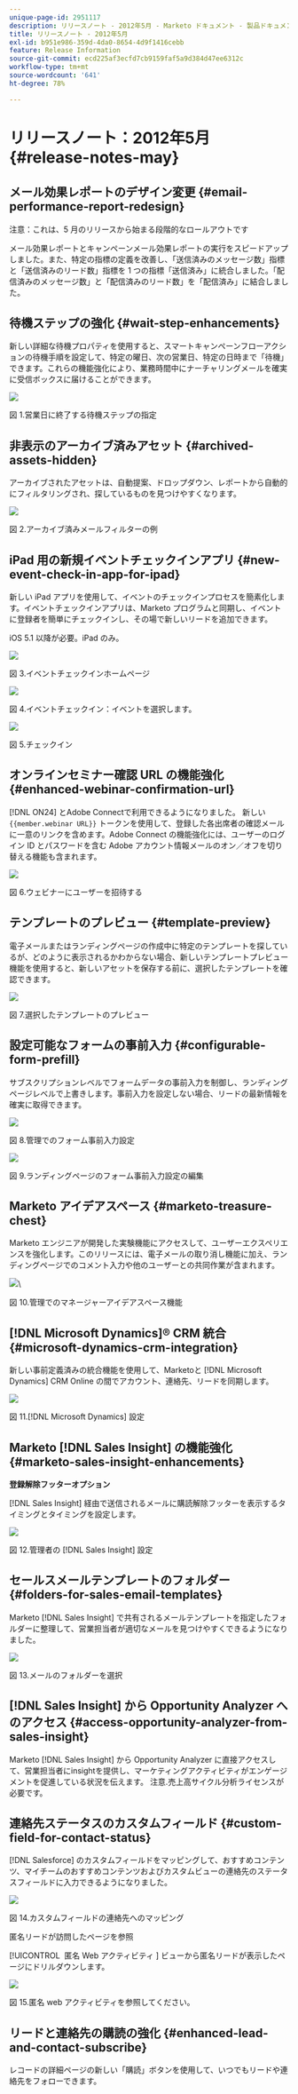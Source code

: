 ```yaml
---
unique-page-id: 2951117
description: リリースノート - 2012年5月 - Marketo ドキュメント - 製品ドキュメント
title: リリースノート - 2012年5月
exl-id: b951e986-359d-4da0-8654-4d9f1416cebb
feature: Release Information
source-git-commit: ecd225af3ecfd7cb9159faf5a9d384d47ee6312c
workflow-type: tm+mt
source-wordcount: '641'
ht-degree: 78%

---
```


# リリースノート：2012年5月 {#release-notes-may}

## メール効果レポートのデザイン変更 {#email-performance-report-redesign}

注意：これは、5 月のリリースから始まる段階的なロールアウトです

メール効果レポートとキャンペーンメール効果レポートの実行をスピードアップしました。また、特定の指標の定義を改善し、「送信済みのメッセージ数」指標と「送信済みのリード数」指標を 1 つの指標「送信済み」に統合しました。「配信済みのメッセージ数」と「配信済みのリード数」を「配信済み」に結合しました。

## 待機ステップの強化 {#wait-step-enhancements}

新しい詳細な待機プロパティを使用すると、スマートキャンペーンフローアクションの待機手順を設定して、特定の曜日、次の営業日、特定の日時まで「待機」できます。これらの機能強化により、業務時間中にナーチャリングメールを確実に受信ボックスに届けることができます。

![](assets/image2014-9-23-10-3a14-3a13.png)

図 1.営業日に終了する待機ステップの指定

## 非表示のアーカイブ済みアセット {#archived-assets-hidden}

アーカイブされたアセットは、自動提案、ドロップダウン、レポートから自動的にフィルタリングされ、探しているものを見つけやすくなります。

![](assets/image2014-9-23-10-3a14-3a28.png)

図 2.アーカイブ済みメールフィルターの例

## iPad 用の新規イベントチェックインアプリ {#new-event-check-in-app-for-ipad}

新しい iPad アプリを使用して、イベントのチェックインプロセスを簡素化します。イベントチェックインアプリは、Marketo プログラムと同期し、イベントに登録者を簡単にチェックインし、その場で新しいリードを追加できます。

iOS 5.1 以降が必要。iPad のみ。

![](assets/image2014-9-23-10-3a14-3a46.png)

図 3.イベントチェックインホームページ

![](assets/image2014-9-23-10-3a15-3a6.png)

図 4.イベントチェックイン：イベントを選択します。

![](assets/image2014-9-23-10-3a15-3a27.png)

図 5.チェックイン

## オンラインセミナー確認 URL の機能強化 {#enhanced-webinar-confirmation-url}

[!DNL ON24] とAdobe Connectで利用できるようになりました。 新しい `{{member.webinar URL}}` トークンを使用して、登録した各出席者の確認メールに一意のリンクを含めます。Adobe Connect の機能強化には、ユーザーのログイン ID とパスワードを含む Adobe アカウント情報メールのオン／オフを切り替える機能も含まれます。

![](assets/image2014-9-23-10-3a15-3a44.png)

図 6.ウェビナーにユーザーを招待する

## テンプレートのプレビュー {#template-preview}

電子メールまたはランディングページの作成中に特定のテンプレートを探しているが、どのように表示されるかわからない場合、新しいテンプレートプレビュー機能を使用すると、新しいアセットを保存する前に、選択したテンプレートを確認できます。

![](assets/image2014-9-23-10-3a16-3a4.png)

図 7.選択したテンプレートのプレビュー

## 設定可能なフォームの事前入力 {#configurable-form-prefill}

サブスクリプションレベルでフォームデータの事前入力を制御し、ランディングページレベルで上書きします。事前入力を設定しない場合、リードの最新情報を確実に取得できます。

![](assets/image2014-9-23-10-3a16-3a22.png)

図 8.管理でのフォーム事前入力設定

![](assets/image2014-9-23-10-3a16-3a34.png)

図 9.ランディングページのフォーム事前入力設定の編集

## Marketo アイデアスペース {#marketo-treasure-chest}

Marketo エンジニアが開発した実験機能にアクセスして、ユーザーエクスペリエンスを強化します。このリリースには、電子メールの取り消し機能に加え、ランディングページでのコメント入力や他のユーザーとの共同作業が含まれます。

![](assets/image2014-9-23-10-3a16-3a51.png)\

図 10.管理でのマネージャーアイデアスペース機能

## [!DNL Microsoft Dynamics]® CRM 統合 {#microsoft-dynamics-crm-integration}

新しい事前定義済みの統合機能を使用して、Marketoと [!DNL Microsoft Dynamics] CRM Online の間でアカウント、連絡先、リードを同期します。

![](assets/image2014-9-23-10-3a17-3a6.png)

図 11.[!DNL Microsoft Dynamics] 設定

## Marketo [!DNL Sales Insight] の機能強化 {#marketo-sales-insight-enhancements}

**登録解除フッターオプション**

[!DNL Sales Insight] 経由で送信されるメールに購読解除フッターを表示するタイミングとタイミングを設定します。

![](assets/image2014-9-23-10-3a17-3a20.png)

図 12.管理者の [!DNL Sales Insight] 設定

## セールスメールテンプレートのフォルダー {#folders-for-sales-email-templates}

Marketo [!DNL Sales Insight] で共有されるメールテンプレートを指定したフォルダーに整理して、営業担当者が適切なメールを見つけやすくできるようになりました。

![](assets/image2014-9-23-10-3a17-3a35.png)

図 13.メールのフォルダーを選択

## [!DNL Sales Insight] から Opportunity Analyzer へのアクセス {#access-opportunity-analyzer-from-sales-insight}

Marketo [!DNL Sales Insight] から Opportunity Analyzer に直接アクセスして、営業担当者にinsightを提供し、マーケティングアクティビティがエンゲージメントを促進している状況を伝えます。 注意.売上高サイクル分析ライセンスが必要です。

## 連絡先ステータスのカスタムフィールド {#custom-field-for-contact-status}

[!DNL Salesforce] のカスタムフィールドをマッピングして、おすすめコンテンツ、マイチームのおすすめコンテンツおよびカスタムビューの連絡先のステータスフィールドに入力できるようになりました。

![](assets/image2014-9-23-10-3a17-3a47.png)

図 14.カスタムフィールドの連絡先へのマッピング

匿名リードが訪問したページを参照

[!UICONTROL &#x200B; 匿名 Web アクティビティ &#x200B;] ビューから匿名リードが表示したページにドリルダウンします。

![](assets/image2014-9-23-10-3a17-3a59.png)

図 15.匿名 web アクティビティを参照してください。

## リードと連絡先の購読の強化 {#enhanced-lead-and-contact-subscribe}

レコードの詳細ページの新しい「購読」ボタンを使用して、いつでもリードや連絡先をフォローできます。
